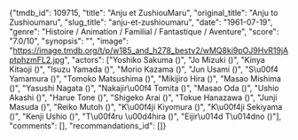 {"tmdb_id": 109715, "title": "Anju et ZushiouMaru", "original_title": "Anju to Zushioumaru", "slug_title": "anju-et-zushioumaru", "date": "1961-07-19", "genre": "Histoire / Animation / Familial / Fantastique / Aventure", "score": "7.0/10", "synopsis": "", "image": "https://image.tmdb.org/t/p/w185_and_h278_bestv2/wMQ8ki9pOJ9HvR19jAptphzmFL2.jpg", "actors": ["Yoshiko Sakuma ()", "Jo Mizuki ()", "Kinya Kitaoji ()", "Isuzu Yamada ()", "Morio Kazama ()", "Jun Usami ()", "S\u00f4 Yamamura ()", "Tomoko Matsushima ()", "Mikijiro Hira ()", "Masao Mishima ()", "Yasushi Nagata ()", "Nakajir\u00f4 Tomita ()", "Masao Oda ()", "Ushio Akashi ()", "Harue Tone ()", "Shigeko Arai ()", "Tokue Hanazawa ()", "Junji Masuda ()", "Reiko Mutoh ()", "K\u00f4ji Kiyomura ()", "K\u00f4ji Sekiyama ()", "Kenji Ushio ()", "T\u00f4ru \u00d4hira ()", "Eijir\u014d T\u014dno ()"], "comments": [], "recommandations_id": []}